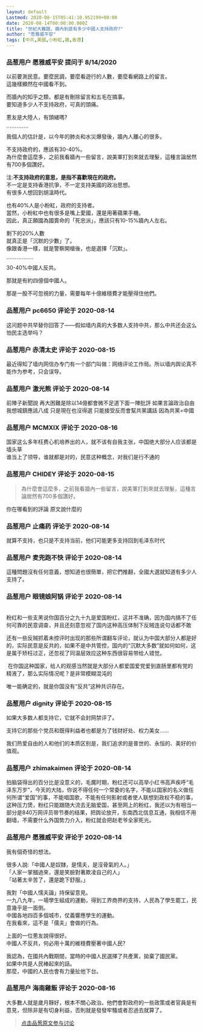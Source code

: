 ```yaml
---
layout: default
Lastmod: 2020-08-15T05:41:10.952199+00:00
date: 2020-08-14T00:00:00.000Z
title: "世紀大難題，牆內到底有多少中國人支持政府?"
author: "愿雅威平安"
tags: [中共,美國,小粉紅,牆,香港]
---
```



### 品葱用户 **愿雅威平安** 提问于 8/14/2020
    
以前要測民意。要麼民調，要麼看遊行的人數，要麼看網路上的留言。  
這幾樣顯然在中國看不到。  
  
而牆內的知乎之類，都是有刪除留言和五毛在搞事。  
要知道多少人不支持政府，可真的頭痛。  
  
蔥友是大陸人，有頭緒嗎?  
  
\`\`\`\`\`\`\`\`\`\`\`\`\`  
我個人的估計是，以今年的肺炎和水災爆發後，牆內人離心的很多。  
  
不支持政府的，應該有30-40%。  
為什麼會這麼多，之前我看牆內一些留言，說美軍打到來就去理髮，這種言論居然有700多個讚好。  
  
注:**不支持政府的意思，是指不喜歡現在的政府。**  
不一定是支持香港抗爭，不一定支持美國的政冶思想。  
有很多人想回到胡溫時代。  
  
也有40%人是小粉紅，政府的支持者。  
當然，小粉紅中也有很多是嘴上愛國，還是用著蘋果手機。  
因此，真正願國為國賣命的「死忠派」，應該只有10-15%牆內人左右。  
  
剩下的20%人數  
就真正是「沉默的少數」了。  
像跟香港一樣，就是警察開槍後，也是選擇「沉默」。  
  
\`\`\`\`\`\`\`\`\`\`\`\`\`\`\`\`  
30-40%中國人反共。  
  
那就是有約四億個中國人。  
  
那是一股不可忽視的力量，需要每年十億維穩費才能壓得住他們。
    
                

### 品葱用户 **pc6650** 评论于 2020-08-14
        
这问题中共早替你回答了——假如墙内真的大多数人支持中共，那么中共还会这么怕民主选举吗？
        
                

### 品葱用户 **赤清太史** 评论于 2020-08-15
        
最近得知了墙内网信办专门有一个部门叫做：网络评论工作局。所以墙内舆论真不能作为参考，只会误导。
        
                

### 品葱用户 **激光熊** 评论于 2020-08-14
        
前陣子新聞說 再大困難是除以14億都會微不足道下面一陣批評 如果言論政治自由 我想城鎮應該八成 只是現在也沒得選 只能接受反而會幫共黨講話 因為共黨=中國
        
                

### 品葱用户 **MCMXIX** 评论于 2020-08-16
        
国家这么多年枉费心机培养出的人，就不该有自我主张，中国绝大部分人应该都是墙头草  
谁当上了领导，谁就都是对的，民意这种概念，对我们是行不通的
        
                

### 品葱用户 **CHIDEY** 评论于 2020-08-15
        
>   
> 為什麼會這麼多，之前我看牆內一些留言，說美軍打到來就去理髮，這種言論居然有700多個讚好。  

  
你在哪看到的評論 原文說什麼的
        
                

### 品葱用户 **止痛药** 评论于 2020-08-14
        
就算不支持，也只是不支持当前，他们可能更多支持回到毛泽东时代
        
                

### 品葱用户 **麦兜跑不快** 评论于 2020-08-14
        
這種問題沒有任何意義，想知道也很簡單，把它們推翻，全國大選就知道有多少人支持了。
        
                

### 品葱用户 **眼镜娘阿锅** 评论于 2020-08-14
        
   
粉红和一些支黑说你国百分之九十九是爱国粉红，这并不准确，因为国内搞不了任何可靠的民意调查，并且还刻意忽视了国内这种高压体制下反贼连说句话都不敢  
  
还有一些反贼抓着未控评时出现的那些所谓翻车评论，就认为中国大部分人都是好的，实际民意是反共的，如果不是中共管控，国内的“沉默大多数”就如何如何，这是属于矫枉过正，还忽视了同温层效应这种东西很容易带给人错觉。  
  
 在你国这种国家，给人的观感当然就是大部分人都爱国爱党爱到直肠里都有党的精液了，那么实际情况呢？是非常模糊混沌的  
  
唯一能确定的，就是你国没有“反共”这种共识存在。
        
                

### 品葱用户 **dignity** 评论于 2020-08-15
        
如果大多数人都支持它，它就不会封网禁评了。  
  
支持它的那些个党员和既得利益者也都是为了钱财好处、权力美女……  
  
我们热爱自由的人和他们的本质区别是，我们追求的是普世的、永恒的、美好的价值观。
        
                

### 品葱用户 **zhimakaimen** 评论于 2020-08-14
        
拍脑袋得出的百分比是没意义的，毛魔时期，粉红还可以高举小红书高声疾呼“毛泽东万岁”，今天的大陆，你说不得任何一个常委的名字，不能以国家的名义做任何所谓“爱国”的事，不能唱国歌，不能有任何影射或者使人联想到政权不稳的事，这种压力煲，粉红只能跟随大流去无脑爱国，甚至网上的粉红，我还以为有相当一部分是840万网评员带节奏的结果，把舆论放开，东南西北信息互通，我相信不用翻墙，不需要什么外国势力介入，粉红就会把赵老爷全家死光。
        
                

### 品葱用户 **愿雅威平安** 评论于 2020-08-14
        
我有個奇怪的想法。  
  
很多人說:「中國人是奴隸，是懦夫，是沒骨氣的人。」  
「人家一掌摑過來，還是笑臉對著欺凌自己的人」  
「站著太辛苦了，還是跪下舒服。」  
  
我對「中國人懦夫論」持保留意見。  
一九八九年，一場學生組成的運動，得到工界商界的支持，人民為了學生罷工，民意幾乎是一面倒。  
中國各地四百多個城市，仗義響應學生的運動。  
在我看來，這不是「儒夫」會做的行為。  
  
上面的一位蔥友說得很好。  
中國人不反共，何必用十萬的維穩費壓著中國人民?  
  
我認為，在國共內戰期間，當時的中國人民選擇了共產黨，拋棄了國民黨。  
如果中共是人民棒起來的話。  
那麼，中國的人民也會有力量扯他下台。
        
                

### 品葱用户 **海南雞飯** 评论于 2020-08-16
        
大多數人就是歲月靜好，根本不關心政治。他們會對政府的一些政策或者官員是有意見，但除非是有切身利益，否則就是發發牢騷或者忍過去就算了。
        
                





> [点击品葱原文参与讨论](https://pincong.rocks/question/29810)

